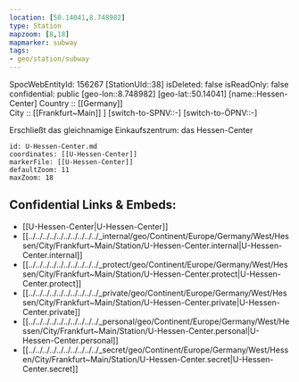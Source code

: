 ```yaml
---
location: [50.14041,8.748982] 
type: Station 
mapzoom: [8,18] 
mapmarker: subway 
tags:
- geo/station/subway
---
```

SpocWebEntityId: 156267
[StationUId::38] 
isDeleted: false
isReadOnly: false
confidential: public
[geo-lon::8.748982] 
[geo-lat::50.14041] 
[name::Hessen-Center] 
Country :: [[Germany]]  
City :: [[Frankfurt~Main]] ] 
[switch-to-SPNV::-] 
[switch-to-ÖPNV::-] 

Erschließt das gleichnamige Einkaufszentrum: das Hessen-Center

```leaflet
id: U-Hessen-Center.md
coordinates: [[U-Hessen-Center]] 
markerFile: [[U-Hessen-Center]] 
defaultZoom: 11 
maxZoom: 18
```


## Confidential Links & Embeds: 
- [[U-Hessen-Center|U-Hessen-Center]] 
- [[../../../../../../../../../../_internal/geo/Continent/Europe/Germany/West/Hessen/City/Frankfurt~Main/Station/U-Hessen-Center.internal|U-Hessen-Center.internal]] 
- [[../../../../../../../../../../_protect/geo/Continent/Europe/Germany/West/Hessen/City/Frankfurt~Main/Station/U-Hessen-Center.protect|U-Hessen-Center.protect]] 
- [[../../../../../../../../../../_private/geo/Continent/Europe/Germany/West/Hessen/City/Frankfurt~Main/Station/U-Hessen-Center.private|U-Hessen-Center.private]] 
- [[../../../../../../../../../../_personal/geo/Continent/Europe/Germany/West/Hessen/City/Frankfurt~Main/Station/U-Hessen-Center.personal|U-Hessen-Center.personal]] 
- [[../../../../../../../../../../_secret/geo/Continent/Europe/Germany/West/Hessen/City/Frankfurt~Main/Station/U-Hessen-Center.secret|U-Hessen-Center.secret]] 
